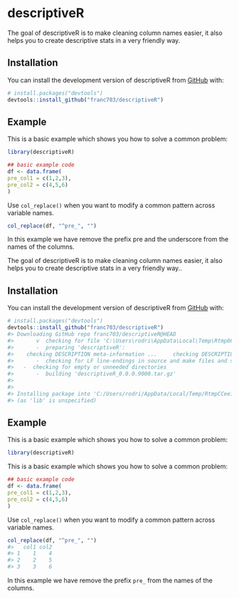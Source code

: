 
<!-- README.md is generated from README.Rmd. Please edit that file -->

# descriptiveR

<!-- badges: start -->
<!-- badges: end -->

The goal of descriptiveR is to make cleaning column names easier, it
also helps you to create descriptive stats in a very friendly way.

## Installation

You can install the development version of descriptiveR from
[GitHub](https://github.com/) with:

``` r
# install.packages("devtools")
devtools::install_github("franc703/descriptiveR")
```

## Example

This is a basic example which shows you how to solve a common problem:

``` r
library(descriptiveR)

## basic example code
df <- data.frame(
pre_col1 = c(1,2,3),
pre_col2 = c(4,5,6)
)
```

Use `col_replace()` when you want to modify a common pattern across
variable names.

``` r
col_replace(df, "^pre_", "")
```

In this example we have remove the prefix pre and the underscore from
the names of the columns.

The goal of descriptiveR is to make cleaning column names easier, it
also helps you to create descriptive stats in a very friendly way..

## Installation

You can install the development version of descriptiveR from
[GitHub](https://github.com/) with:

``` r
# install.packages("devtools")
devtools::install_github("franc703/descriptiveR")
#> Downloading GitHub repo franc703/descriptiveR@HEAD
#>       v  checking for file 'C:\Users\rodri\AppData\Local\Temp\Rtmp86HQw0\remotes325c3fc04b55\franc703-descriptiveR-1c73a34/DESCRIPTION'
#>       -  preparing 'descriptiveR':
#>    checking DESCRIPTION meta-information ...     checking DESCRIPTION meta-information ...   v  checking DESCRIPTION meta-information
#>       -  checking for LF line-endings in source and make files and shell scripts
#>   -  checking for empty or unneeded directories
#>       -  building 'descriptiveR_0.0.0.9000.tar.gz'
#>      
#> 
#> Installing package into 'C:/Users/rodri/AppData/Local/Temp/RtmpCCee1N/temp_libpath62842e1d6b6b'
#> (as 'lib' is unspecified)
```

## Example

This is a basic example which shows you how to solve a common problem:

``` r
library(descriptiveR)
```

This is a basic example which shows you how to solve a common problem:

``` r
## basic example code
df <- data.frame(
pre_col1 = c(1,2,3),
pre_col2 = c(4,5,6)
)
```

Use `col_replace()` when you want to modify a common pattern across
variable names.

``` r
col_replace(df, "^pre_", "")
#>   col1 col2
#> 1    1    4
#> 2    2    5
#> 3    3    6
```

In this example we have remove the prefix `pre_` from the names of the
columns.
